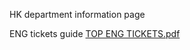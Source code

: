 HK department information page

ENG tickets guide
[TOP ENG TICKETS.pdf](https://github.com/user-attachments/files/18624441/TOP.ENG.TICKETS.pdf)
